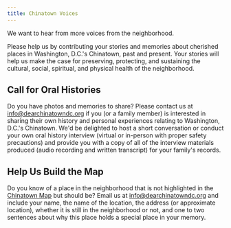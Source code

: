 ```yaml
---
title: Chinatown Voices
---
```


We want to hear from more voices from the neighborhood.

Please help us by contributing your stories and memories about cherished places in Washington, D.C.'s Chinatown, past and present. Your stories will help us make the case for preserving, protecting, and sustaining the cultural, social, spiritual, and physical health of the neighborhood.

## Call for Oral Histories

Do you have photos and memories to share? Please contact us at [info@dearchinatowndc.org](mailto:info@dearchinatowndc.org) if you (or a family member) is interested in sharing their own history and personal experiences relating to Washington, D.C.'s Chinatown. We'd be delighted to host a short conversation or conduct your own oral history interview (virtual or in-person with proper safety precautions) and provide you with a copy of all of the interview materials produced (audio recording and written transcript) for your family's records.

## Help Us Build the Map

Do you know of a place in the neighborhood that is not highlighted in the [Chinatown Map](/map) but should be? Email us at [info@dearchinatowndc.org](mailto:info@dearchinatowndc.org) and include your name, the name of the location, the address (or approximate location), whether it is still in the neighborhood or not, and one to two sentences about why this place holds a special place in your memory.

